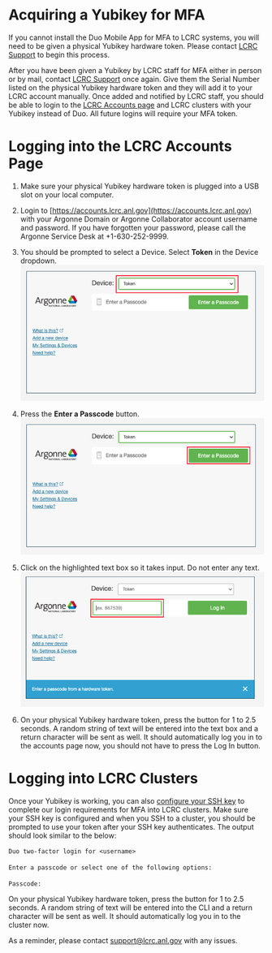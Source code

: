 # Acquiring a Yubikey for MFA

If you cannot install the Duo Mobile App for MFA to LCRC systems, you will need to be given a physical Yubikey hardware token. Please contact [LCRC Support](mailto:support@lcrc.anl.gov) to begin this process. 

After you have been given a Yubikey by LCRC staff for MFA either in person or by mail, contact [LCRC Support](mailto:support@lcrc.anl.gov) once again. Give them the Serial Number listed on the physical Yubikey hardware token and they will add it to your LCRC account manually. Once added and notified by LCRC staff, you should be able to login to the [LCRC Accounts page](https://accounts.lcrc.anl.gov) and LCRC clusters with your Yubikey instead of Duo. All future logins will require your MFA token.

# Logging into the LCRC Accounts Page

1. Make sure your physical Yubikey hardware token is plugged into a USB slot on your local computer.

2. Login to [https://accounts.lcrc.anl.gov](https://accounts.lcrc.anl.gov) with your Argonne Domain or Argonne Collaborator account username and password. If you have forgotten your password, please call the Argonne Service Desk at +1-630-252-9999.

3. You should be prompted to select a Device. Select **Token** in the Device dropdown. 
![LCRC Duo Yubikey Config 1](../images/lcrc_duo_yubikey_1.png)

4. Press the **Enter a Passcode** button.
![LCRC Duo Yubikey Config 2](../images/lcrc_duo_yubikey_2.png)

5. Click on the highlighted text box so it takes input. Do not enter any text.
![LCRC Duo Yubikey Config 3](../images/lcrc_duo_yubikey_3.png)

6. On your physical Yubikey hardware token, press the button for 1 to 2.5 seconds. A random string of text will be entered into the text box and a return character will be sent as well. It should automatically log you in to the accounts page now, you should not have to press the Log In button.

# Logging into LCRC Clusters

Once your Yubikey is working, you can also [configure your SSH key](ssh.md) to complete our login requirements for MFA into LCRC clusters. Make sure your SSH key is configured and when you SSH to a cluster, you should be prompted to use your token after your SSH key authenticates. The output should look similar to the below:

```
Duo two-factor login for <username>

Enter a passcode or select one of the following options:

Passcode:
```

On your physical Yubikey hardware token, press the button for 1 to 2.5 seconds. A random string of text will be entered into the CLI and a return character will be sent as well. It should automatically log you in to the cluster now.

As a reminder, please contact [support@lcrc.anl.gov](mailto:support@lcrc.anl.gov) with any issues.
